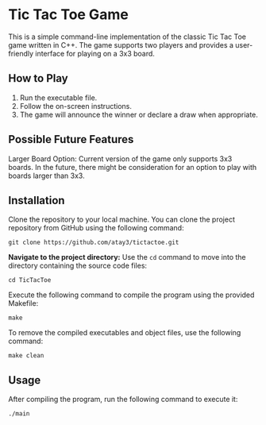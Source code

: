 # Tic Tac Toe Game

This is a simple command-line implementation of the classic Tic Tac Toe game written in C++. The game supports two players and provides a user-friendly interface for playing on a 3x3 board.

## How to Play
1. Run the executable file.
2. Follow the on-screen instructions.
3. The game will announce the winner or declare a draw when appropriate.

## Possible Future Features
Larger Board Option: Current version of the game only supports 3x3 boards. In the future, there might be consideration for an option to play with boards larger than 3x3.

## Installation
Clone the repository to your local machine. You can clone the project repository from GitHub using the following command:
```
git clone https://github.com/atay3/tictactoe.git
```

**Navigate to the project directory:**
Use the `cd` command to move into the directory containing the source code files:
```
cd TicTacToe
```

Execute the following command to compile the program using the provided Makefile:
```
make
```

To remove the compiled executables and object files, use the following command:
```
make clean
```

## Usage
After compiling the program, run the following command to execute it:
```
./main
```
